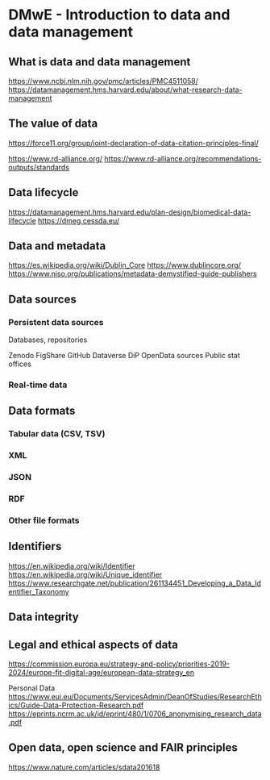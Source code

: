 # DMwE - Introduction to data and data management

## What is data and data management

https://www.ncbi.nlm.nih.gov/pmc/articles/PMC4511058/
https://datamanagement.hms.harvard.edu/about/what-research-data-management


## The value of data

https://force11.org/group/joint-declaration-of-data-citation-principles-final/

https://www.rd-alliance.org/
https://www.rd-alliance.org/recommendations-outputs/standards


## Data lifecycle

https://datamanagement.hms.harvard.edu/plan-design/biomedical-data-lifecycle
https://dmeg.cessda.eu/

## Data and metadata

https://es.wikipedia.org/wiki/Dublin_Core
https://www.dublincore.org/
https://www.niso.org/publications/metadata-demystified-guide-publishers

## Data sources

### Persistent data sources

Databases, repositories

Zenodo
FigShare
GitHub
Dataverse
DiP
OpenData sources
Public stat offices


### Real-time data

## Data formats

### Tabular data (CSV, TSV)

### XML



### JSON

### RDF

### Other file formats

## Identifiers

https://en.wikipedia.org/wiki/Identifier
https://en.wikipedia.org/wiki/Unique_identifier
https://www.researchgate.net/publication/261134451_Developing_a_Data_Identifier_Taxonomy

## Data integrity



## Legal and ethical aspects of data

https://commission.europa.eu/strategy-and-policy/priorities-2019-2024/europe-fit-digital-age/european-data-strategy_en

Personal Data
https://www.eui.eu/Documents/ServicesAdmin/DeanOfStudies/ResearchEthics/Guide-Data-Protection-Research.pdf
https://eprints.ncrm.ac.uk/id/eprint/480/1/0706_anonymising_research_data.pdf

## Open data, open science and FAIR principles


https://www.nature.com/articles/sdata201618

